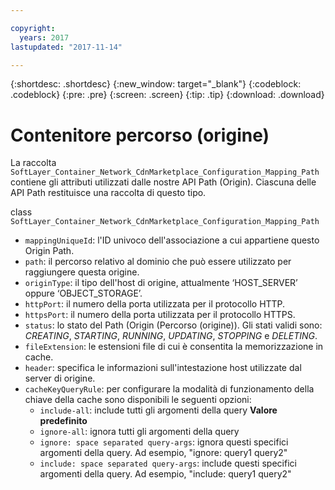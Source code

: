 ```yaml
---

copyright:
  years: 2017
lastupdated: "2017-11-14"

---
```


{:shortdesc: .shortdesc}
{:new_window: target="_blank"}
{:codeblock: .codeblock}
{:pre: .pre}
{:screen: .screen}
{:tip: .tip}
{:download: .download}  

# Contenitore percorso (origine)
La raccolta `SoftLayer_Container_Network_CdnMarketplace_Configuration_Mapping_Path` contiene gli attributi utilizzati dalle nostre API Path (Origin). Ciascuna delle API Path restituisce una raccolta di questo tipo.

class `SoftLayer_Container_Network_CdnMarketplace_Configuration_Mapping_Path`  

* `mappingUniqueId`: l'ID univoco dell'associazione a cui appartiene questo Origin Path.  
* `path`:  il percorso relativo al dominio che può essere utilizzato per raggiungere questa origine.  
* `originType`: il tipo dell'host di origine, attualmente ‘HOST\_SERVER’ oppure ‘OBJECT\_STORAGE’.  
* `httpPort`: il numero della porta utilizzata per il protocollo HTTP.  
* `httpsPort`: il numero della porta utilizzata per il protocollo HTTPS.  
* `status`: lo stato del Path (Origin (Percorso (origine)). Gli stati validi sono: _CREATING_, _STARTING_, _RUNNING_, _UPDATING_, _STOPPING_ e _DELETING_.
* `fileExtension`: le estensioni file di cui è consentita la memorizzazione in cache.  
* `header`: specifica le informazioni sull'intestazione host utilizzate dal server di origine.
* `cacheKeyQueryRule`: per configurare la modalità di funzionamento della chiave della cache sono disponibili le seguenti opzioni:
  * `include-all`: include tutti gli argomenti della query **Valore predefinito**
  * `ignore-all`: ignora tutti gli argomenti della query
  * `ignore: space separated query-args`: ignora questi specifici argomenti della query. Ad esempio, "ignore: query1 query2"
  * `include: space separated query-args`: include questi specifici argomenti della query. Ad esempio, "include: query1 query2"
